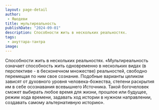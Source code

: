 ```yaml
---
layout: page-detail
author:
 - Яшодеви
title: мультиреальность
publishDate: "2024-09-01"
description: Способности жить в нескольких реальностях.
tags:
 - ануттара-тантра
image: 
---
```


Способности жить в нескольких реальностях.
 «Мультиреальность означает способность жить одновременно в нескольких видах (в перспективе - в бесконечном множестве) реальностей, свободно перемещая по ним свое сознание. Подобные варианты целиком зависят от духовного уровня человека-божества, степени раскрытия им в себе осознавания всевышнего Источника. Такой богочеловек сможет выбирать любое время для жизни, прошлое или будущее, режим хода времени, задавать ход истории в нужном направлении, создавать самому альтернативную историю».

